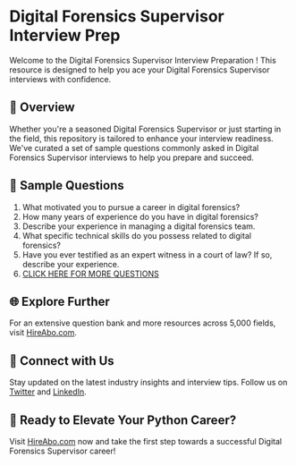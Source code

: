 # Digital Forensics Supervisor Interview Prep

Welcome to the Digital Forensics Supervisor Interview Preparation ! This resource is designed to help you ace your Digital Forensics Supervisor interviews with confidence.

## 🚀 Overview

Whether you're a seasoned Digital Forensics Supervisor or just starting in the field, this repository is tailored to enhance your interview readiness. We've curated a set of sample questions commonly asked in Digital Forensics Supervisor interviews to help you prepare and succeed.

## 📝 Sample Questions

1. What motivated you to pursue a career in digital forensics?
2. How many years of experience do you have in digital forensics?
3. Describe your experience in managing a digital forensics team.
4. What specific technical skills do you possess related to digital forensics?
5. Have you ever testified as an expert witness in a court of law? If so, describe your experience.
6. [CLICK HERE FOR MORE QUESTIONS](https://hireabo.com/job/9_4_38/Digital%20Forensics%20Supervisor)

## 🌐 Explore Further

For an extensive question bank and more resources across 5,000 fields, visit [HireAbo.com](https://www.hireabo.com).

## 📱 Connect with Us

Stay updated on the latest industry insights and interview tips. Follow us on [Twitter](https://twitter.com/hireabo) and [LinkedIn](https://www.linkedin.com/in/hire-abo-3609972a8/).

## 🚀 Ready to Elevate Your Python Career?

Visit [HireAbo.com](https://www.hireabo.com) now and take the first step towards a successful Digital Forensics Supervisor career!
